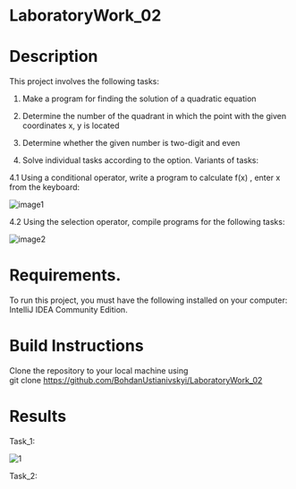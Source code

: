 # LaboratoryWork_02
# Description
This project involves the following tasks:
1. Make a program for finding the solution of a quadratic equation

2.	Determine the number of the quadrant in which the point with the given coordinates x, y is located

3. Determine whether the given number is two-digit and even

4. Solve individual tasks according to the option. Variants of tasks:

4.1 Using a conditional operator, write a program to calculate f(x) , enter x from the keyboard:

![image1](https://github.com/BohdanUstianivskyi/LaboratoryWork_02/assets/132481363/884973b3-8603-4f49-83f8-1d25ed612851)

4.2 Using the selection operator, compile programs for the following tasks:

![image2](https://github.com/BohdanUstianivskyi/LaboratoryWork_02/assets/132481363/77ae2c00-84aa-4f24-bc11-5d41b8d192fb)

# Requirements.
To run this project, you must have the following installed on your computer: IntelliJ IDEA Community Edition.

# Build Instructions
Clone the repository to your local machine using <br>
git clone https://github.com/BohdanUstianivskyi/LaboratoryWork_02
# Results

Task_1: <br>

![1](https://github.com/BohdanUstianivskyi/LaboratoryWork_02/assets/132481363/adcdf5a3-762a-48f4-9427-b30f57818cf7)

Task_2: <br>
